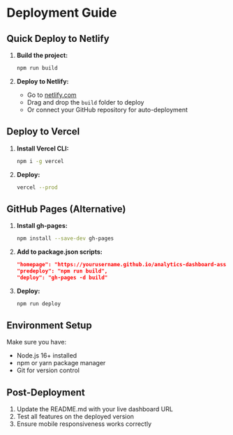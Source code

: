 # Deployment Guide

## Quick Deploy to Netlify

1. **Build the project:**
   ```bash
   npm run build
   ```

2. **Deploy to Netlify:**
   - Go to [netlify.com](https://netlify.com)
   - Drag and drop the `build` folder to deploy
   - Or connect your GitHub repository for auto-deployment

## Deploy to Vercel

1. **Install Vercel CLI:**
   ```bash
   npm i -g vercel
   ```

2. **Deploy:**
   ```bash
   vercel --prod
   ```

## GitHub Pages (Alternative)

1. **Install gh-pages:**
   ```bash
   npm install --save-dev gh-pages
   ```

2. **Add to package.json scripts:**
   ```json
   "homepage": "https://yourusername.github.io/analytics-dashboard-assessment",
   "predeploy": "npm run build",
   "deploy": "gh-pages -d build"
   ```

3. **Deploy:**
   ```bash
   npm run deploy
   ```

## Environment Setup

Make sure you have:
- Node.js 16+ installed
- npm or yarn package manager
- Git for version control

## Post-Deployment

1. Update the README.md with your live dashboard URL
2. Test all features on the deployed version
3. Ensure mobile responsiveness works correctly
